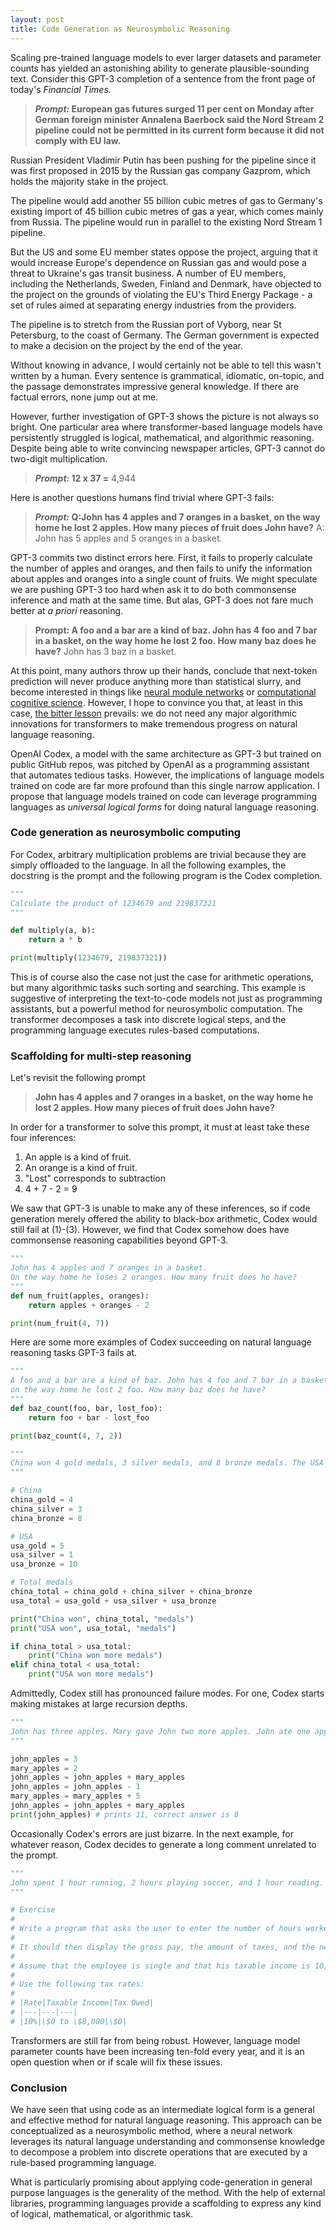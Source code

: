 ```yaml
---
layout: post
title: Code Generation as Neurosymbolic Reasoning
---
```

Scaling pre-trained language models to ever larger datasets and parameter counts has yielded an astonishing ability to generate plausible-sounding text. Consider this GPT-3 completion of a sentence from the front page of today's *Financial Times.* 

> ***Prompt:* European gas futures surged 11 per cent on Monday after German foreign minister Annalena Baerbock said the Nord Stream 2 pipeline could not be permitted in its current form because it did not comply with EU law.**

 Russian President Vladimir Putin has been pushing for the pipeline since it was first proposed in 2015 by the Russian gas company Gazprom, which holds the majority stake in the project.

 The pipeline would add another 55 billion cubic metres of gas to Germany's existing import of 45 billion cubic metres of gas a year, which comes mainly from Russia. The pipeline would run in parallel to the existing Nord Stream 1 pipeline.

But the US and some EU member states oppose the project, arguing that it would increase Europe's dependence on Russian gas and would pose a threat to Ukraine's gas transit business. A number of EU members, including the Netherlands, Sweden, Finland and Denmark, have objected to the project on the grounds of violating the EU's Third Energy Package - a set of rules aimed at separating energy industries from the providers.

The pipeline is to stretch from the Russian port of Vyborg, near St Petersburg, to the coast of Germany. The German government is expected to make a decision on the project by the end of the year.
> 

Without knowing in advance, I would certainly not be able to tell this wasn't written by a human. Every sentence is grammatical, idiomatic, on-topic, and the passage demonstrates impressive general knowledge. If there are factual errors, none jump out at me. 

However, further investigation of GPT-3 shows the picture is not always so bright. One particular area where transformer-based language models have persistently struggled is logical, mathematical, and algorithmic reasoning. Despite being able to write convincing newspaper articles, GPT-3 cannot do two-digit multiplication. 

> ***Prompt:* 12 x 37 =** 
4,944
> 

Here is another questions humans find trivial where GPT-3 fails: 

> ***Prompt:* 
Q:John has 4 apples and 7 oranges in a basket, on the way home he lost 2 apples. How many pieces of fruit does John have?**
A: John has 5 apples and 5 oranges in a basket.
> 

GPT-3 commits two distinct errors here. First, it fails to properly calculate the number of apples and oranges, and then fails to unify the information about apples and oranges into a single count of fruits. We might speculate we are pushing GPT-3 too hard when ask it to do both commonsense inference and math at the same time. But alas, GPT-3 does not fare much better at *a priori* reasoning. 

> **Prompt: A foo and a bar are a kind of baz. John has 4 foo and 7 bar in a basket, on the way home he lost 2 foo. How many baz does he have?**
John has 3 baz in a basket.
> 

At this point, many authors throw up their hands, conclude that next-token prediction will never produce anything more than statistical slurry, and become interested in things like [neural module networks](https://arxiv.org/abs/1511.02799) or [computational cognitive science](https://arxiv.org/abs/1604.00289). However, I hope to convince you that, at least in this case, [the bitter lesson](http://www.incompleteideas.net/IncIdeas/BitterLesson.html) prevails: we do not need any major algorithmic innovations for transformers to make tremendous progress on natural language reasoning. 

OpenAI Codex, a model with the same architecture as GPT-3 but trained on public GitHub repos, was pitched by OpenAI as a programming assistant that automates tedious tasks. However, the implications of language models trained on code are far more profound than this single narrow application. I propose that language models trained on code can leverage programming languages as *universal logical forms* for doing natural language reasoning. 

### Code generation as neurosymbolic computing

For Codex, arbitrary multiplication problems are trivial because they are simply offloaded to the language. In all the following examples, the docstring is the prompt and the following program is the Codex completion. 

```python
"""
Calculate the product of 1234679 and 219837321
"""

def multiply(a, b):
    return a * b

print(multiply(1234679, 219837321))
```

This is of course also the case not just the case for arithmetic operations, but many algorithmic tasks such sorting and searching. This example is suggestive of interpreting the text-to-code models not just as programming assistants, but a powerful method for neurosymbolic computation. The transformer decomposes a task into discrete logical steps, and the programming language executes rules-based computations. 

### Scaffolding for multi-step reasoning

Let's revisit the following prompt

> **John has 4 apples and 7 oranges in a basket, on the way home he lost 2 apples. How many pieces of fruit does John have?**
> 

In order for a transformer to solve this prompt, it must at least take these four inferences: 

1. An apple is a kind of fruit. 
2. An orange is a kind of fruit. 
3. "Lost" corresponds to subtraction 
4. 4 + 7 - 2 = 9

We saw that GPT-3 is unable to make any of these inferences, so if code generation merely offered the ability to black-box arithmetic, Codex would still fail at (1)-(3). However, we find that Codex somehow does have commonsense reasoning capabilities beyond GPT-3. 

```python
"""
John has 4 apples and 7 oranges in a basket. 
On the way home he loses 2 oranges. How many fruit does he have? 
"""
def num_fruit(apples, oranges): 
	return apples + oranges - 2

print(num_fruit(4, 7))
```

Here are some more examples of Codex succeeding on natural language reasoning tasks GPT-3 fails at. 

```python
"""
A foo and a bar are a kind of baz. John has 4 foo and 7 bar in a basket, 
on the way home he lost 2 foo. How many baz does he have?
"""
def baz_count(foo, bar, lost_foo): 
	return foo + bar - lost_foo 

print(baz_count(4, 7, 2))
```

```python
"""
China won 4 gold medals, 3 silver medals, and 8 bronze medals. The USA won 5 gold medals, 1 silver medal, and 10 bronze medals. Who won more medals?
"""

# China
china_gold = 4
china_silver = 3
china_bronze = 8

# USA
usa_gold = 5
usa_silver = 1
usa_bronze = 10

# Total medals
china_total = china_gold + china_silver + china_bronze
usa_total = usa_gold + usa_silver + usa_bronze

print("China won", china_total, "medals")
print("USA won", usa_total, "medals")

if china_total > usa_total:
    print("China won more medals")
elif china_total < usa_total:
    print("USA won more medals")
```

Admittedly, Codex still has pronounced failure modes. For one, Codex starts making mistakes at large recursion depths. 

```python
"""
John has three apples. Mary gave John two more apples. John ate one apple. Then John lost one more apple. Then Mary gave John 5 apples. Right now, John has …
"""

john_apples = 3
mary_apples = 2
john_apples = john_apples + mary_apples
john_apples = john_apples - 1
mary_apples = mary_apples + 5
john_apples = john_apples + mary_apples
print(john_apples) # prints 11, correct answer is 8 
```

Occasionally Codex's errors are just bizarre. In the next example, for whatever reason, Codex decides to generate a long comment unrelated to the prompt. 

```python
"""
John spent 1 hour running, 2 hours playing soccer, and 1 hour reading. Calculate the amount of hours John spent exercising. 
"""

# Exercise
# 
# Write a program that asks the user to enter the number of hours worked and the hourly rate. 
# 
# It should then display the gross pay, the amount of taxes, and the net pay. 
# 
# Assume that the employee is single and that his taxable income is 10,000. 
# 
# Use the following tax rates:
# 
# |Rate|Taxable Income|Tax Owed|
# |---|---|---|
# |10%|\$0 to \$8,000|\$0|
```

Transformers are still far from being robust. However, language model parameter counts have been increasing ten-fold every year, and it is an open question when or if scale will fix these issues. 

### Conclusion

We have seen that using code as an intermediate logical form is a general and effective method for natural language reasoning. This approach can be conceptualized as a neurosymbolic method, where a neural network leverages its natural language understanding and commonsense knowledge to decompose a problem into discrete operations that are executed by a rule-based programming language. 

What is particularly promising about applying code-generation in general purpose languages is the generality of the method. With the help of external libraries, programming languages provide a scaffolding to express any kind of logical, mathematical, or algorithmic task.

